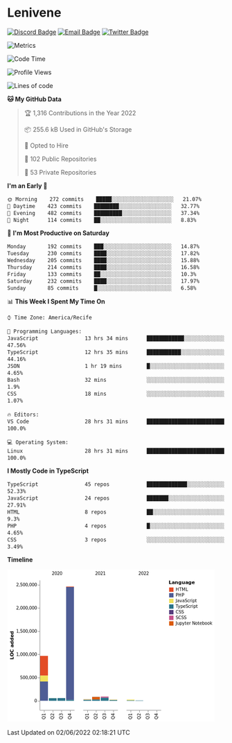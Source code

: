 # Lenivene

[![Discord Badge](https://img.shields.io/badge/-Lenivene%230715-black?style=flat-square&logo=Discord&logoColor=white)](http://discord.com/)
[![Email Badge](https://img.shields.io/badge/-lenivene@msn.com-black?style=flat-square&logo=Gmail&logoColor=white&link=mailto:lenivene@msn.com)](mailto:lenivene@msn.com)
[![Twitter Badge](https://img.shields.io/badge/-@enevinel-black?style=flat-square&logo=twitter&logoColor=white&link=https://twitter.com/enevinel)](https://twitter.com/enevinel)

<!-- https://github-readme-stats.vercel.app/api?username=lenivene&show_icons=true -->

<img src="https://metrics.lecoq.io/lenivene?template=classic&config.timezone=America%2FRecife" alt="Metrics" />

<!--START_SECTION:waka-->
![Code Time](http://img.shields.io/badge/Code%20Time-257%20hrs%2026%20mins-blue)

![Profile Views](http://img.shields.io/badge/Profile%20Views-1-blue)

![Lines of code](https://img.shields.io/badge/From%20Hello%20World%20I%27ve%20Written-4%20Million%20lines%20of%20code-blue)

**🐱 My GitHub Data** 

> 🏆 1,316 Contributions in the Year 2022
 > 
> 📦 255.6 kB Used in GitHub's Storage 
 > 
> 💼 Opted to Hire
 > 
> 📜 102 Public Repositories 
 > 
> 🔑 53 Private Repositories  
 > 
**I'm an Early 🐤** 

```text
🌞 Morning    272 commits    █████░░░░░░░░░░░░░░░░░░░░   21.07% 
🌆 Daytime    423 commits    ████████░░░░░░░░░░░░░░░░░   32.77% 
🌃 Evening    482 commits    █████████░░░░░░░░░░░░░░░░   37.34% 
🌙 Night      114 commits    ██░░░░░░░░░░░░░░░░░░░░░░░   8.83%

```
📅 **I'm Most Productive on Saturday** 

```text
Monday       192 commits    ███░░░░░░░░░░░░░░░░░░░░░░   14.87% 
Tuesday      230 commits    ████░░░░░░░░░░░░░░░░░░░░░   17.82% 
Wednesday    205 commits    ████░░░░░░░░░░░░░░░░░░░░░   15.88% 
Thursday     214 commits    ████░░░░░░░░░░░░░░░░░░░░░   16.58% 
Friday       133 commits    ██░░░░░░░░░░░░░░░░░░░░░░░   10.3% 
Saturday     232 commits    ████░░░░░░░░░░░░░░░░░░░░░   17.97% 
Sunday       85 commits     █░░░░░░░░░░░░░░░░░░░░░░░░   6.58%

```


📊 **This Week I Spent My Time On** 

```text
⌚︎ Time Zone: America/Recife

💬 Programming Languages: 
JavaScript               13 hrs 34 mins      ████████████░░░░░░░░░░░░░   47.56% 
TypeScript               12 hrs 35 mins      ███████████░░░░░░░░░░░░░░   44.16% 
JSON                     1 hr 19 mins        █░░░░░░░░░░░░░░░░░░░░░░░░   4.65% 
Bash                     32 mins             ░░░░░░░░░░░░░░░░░░░░░░░░░   1.9% 
CSS                      18 mins             ░░░░░░░░░░░░░░░░░░░░░░░░░   1.07%

🔥 Editors: 
VS Code                  28 hrs 31 mins      █████████████████████████   100.0%

💻 Operating System: 
Linux                    28 hrs 31 mins      █████████████████████████   100.0%

```

**I Mostly Code in TypeScript** 

```text
TypeScript               45 repos            █████████████░░░░░░░░░░░░   52.33% 
JavaScript               24 repos            ███████░░░░░░░░░░░░░░░░░░   27.91% 
HTML                     8 repos             ██░░░░░░░░░░░░░░░░░░░░░░░   9.3% 
PHP                      4 repos             █░░░░░░░░░░░░░░░░░░░░░░░░   4.65% 
CSS                      3 repos             ░░░░░░░░░░░░░░░░░░░░░░░░░   3.49%

```


**Timeline**

![Chart not found](https://raw.githubusercontent.com/lenivene/lenivene/master/charts/bar_graph.png) 


 Last Updated on 02/06/2022 02:18:21 UTC
<!--END_SECTION:waka-->